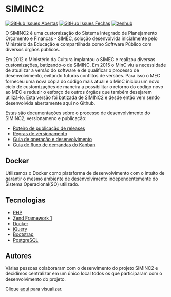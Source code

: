 # SIMINC2

[![GitHub Issues Abertas](https://img.shields.io/github/issues/culturagovbr/siminc2.svg?maxAge=2592000)]() 
[![GitHub Issues Fechas](https://img.shields.io/github/issues-closed-raw/culturagovbr/siminc2.svg?maxAge=2592000)]()
<a href="https://app.zenhub.com/workspace/o/culturagovbr/siminc2/boards" target="_blank">
    <img src="https://img.shields.io/badge/Managed_with-ZenHub-5e60ba.svg" alt="zenhub">
</a>

O SIMINC2 é uma customização do Sistema Integrado de Planejamento Orçamento e Finanças - [SIMEC](https://softwarepublico.gov.br/social/simec/), solução desenvolvida inicialmente pelo Ministério da Educação e compartilhada como Software Público com diversos órgãos públicos.

Em 2012 o Ministério da Cultura implantou o SIMEC e realizou diversas customizações, batizando-o de SIMINC. Em 2015 o MinC viu a necessidade de atualizar a versão do software e de qualificar o processo de desenvolvimento, evitando futuros conflitos de versões. Para isso o MEC forneceu uma nova cópia do código mais atual e o MinC iniciou um novo ciclo de customizações de maneira a possibilitar o retorno do código novo ao MEC e reduzir o esforço de outros órgãos que também desejarem utilizá-lo. Esta versão foi batizada de [SIMINC2](http://siminc2.cultura.gov.br/) e desde então vem sendo desenvolvida abertamente aqui no Github.

Estas são documentações sobre o processo de desenvolvimento do SIMINC2, versionameno e publicação:

* [Roteiro de publicação de releases](docs/Roteiro_de_publicacao_de_releases.md)
* [Regras de versionamento](docs/Regras_versionamento.md)
* [Guia de operação e desenvolvimento](docs/Guia_de_operacao-desenvolvimento.md)
* [Guia de fluxo de demandas do Kanban](docs/Fluxo_Kanban.md)

## Docker
Utilizamos o Docker como plataforma de desenvolvimento com o intuito de garantir o mesmo ambiente de desenvolvimento 
independentemente do Sistema Operacional(SO) utilizado.

## Tecnologias
* [PHP](http://php.net/)
* [Zend Framework 1](https://framework.zend.com/manual/1.12/en/learning.quickstart.html) 
* [Docker](https://www.docker.com)
* [jQuery](https://jquery.com/)
* [Bootstrap](https://getbootstrap.com/)
* [PostgreSQL](https://www.postgresql.org/)

## Autores
Várias pessoas colaboraram com o desenvimento do projeto SIMINC2 e decidimos centralizar em um único local todos os que participaram com o desenvolvimento do projeto.
  
Clique [aqui](docs/Autores.md) para visualizar.
